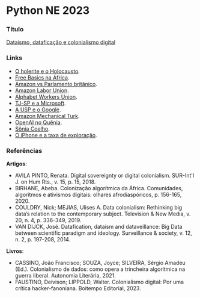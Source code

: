 # Python NE 2023

### Título

[Dataismo, dataficação e colonialismo digital](https://youtu.be/t-tAeFePOMI?feature=shared)

### Links

- [O holerite e o Holocausto](https://archive.nytimes.com/www.nytimes.com/books/first/b/black-ibm.html).
- [Free Basics na África](https://www.theguardian.com/world/2016/aug/01/facebook-free-basics-internet-africa-mark-zuckerberg).
- [Amazon vs Parlamento britânico](https://youtu.be/Frgi_bf3UfU?si=p42hTCkaCqxuq4oy).
- [Amazon Labor Union](https://jacobin.com.br/2022/04/comeca-um-novo-capitulo-para-os-trabalhadores-do-amazon/).
- [Alphabet Workers Union](https://www.engadget.com/google-contract-workers-accuse-alphabet-and-accenture-of-violating-labor-laws-085100869.html).
- [TJ-SP e a Microsoft](https://www.conjur.com.br/2020-mai-20/tj-sp-rescinde-contrato-13-bilhao-microsoft).
- [A USP e o Google](http://www.jornaldocampus.usp.br/index.php/2021/06/armazenamento-em-nuvem-google-anuncia-fim-do-drive-ilimitado-para-estudantes-universitarios/).
- [Amazon Mechanical Turk](https://www1.folha.uol.com.br/tec/2023/07/plataformas-de-freelance-online-sao-reprovadas-em-avaliacao-sobre-trabalho-justo.shtml).
- [OpenAI no Quênia](https://slate.com/technology/2023/05/openai-chatgpt-training-kenya-traumatic.html).
- [Sônia Coelho](https://restofworld.org/2023/life-of-a-gig-worker-brazil-clickwork/).
- [O iPhone e a taxa de exploração](https://thetricontinental.org/pt-pt/o-iphone-e-a-taxa-de-exploracao/).

### Referências

**Artigos**:

- AVILA PINTO, Renata. Digital sovereignty or digital colonialism. SUR-Int'l J. on Hum Rts., v. 15, p. 15, 2018.
- BIRHANE, Abeba. Colonização algorítmica da África. Comunidades, algoritmos e ativismos digitais: olhares afrodiaspóricos, p. 156-165, 2020.
- COULDRY, Nick; MEJIAS, Ulises A. Data colonialism: Rethinking big data’s relation to the contemporary subject. Television & New Media, v. 20, n. 4, p. 336-349, 2019.
- VAN DIJCK, José. Datafication, dataism and dataveillance: Big Data between scientific paradigm and ideology. Surveillance & society, v. 12, n. 2, p. 197-208, 2014.

**Livros**:

- CASSINO, João Francisco; SOUZA, Joyce; SILVEIRA, Sérgio Amadeu (Ed.). Colonialismo de dados: como opera a trincheira algorítmica na guerra liberal. Autonomia Literária, 2021.
- FAUSTINO, Deivison; LIPPOLD, Walter. Colonialismo digital: Por uma crítica hacker-fanoniana. Boitempo Editorial, 2023.
